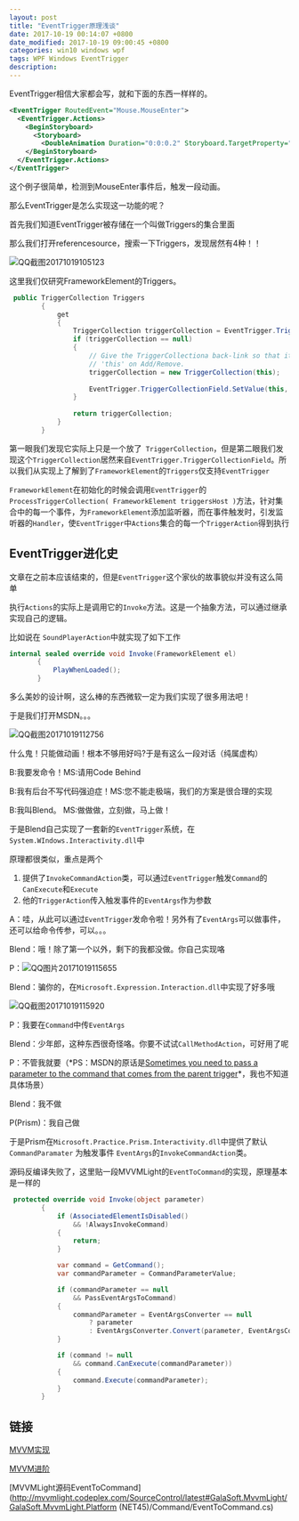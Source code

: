 ```yaml
---
layout: post
title: "EventTrigger原理浅谈"
date: 2017-10-19 00:14:07 +0800
date_modified: 2017-10-19 09:00:45 +0800
categories: win10 windows wpf
tags: WPF Windows EventTrigger
description: 
---
```



EventTrigger相信大家都会写，就和下面的东西一样样的。

```xml
<EventTrigger RoutedEvent="Mouse.MouseEnter">          
  <EventTrigger.Actions>            
    <BeginStoryboard>              
      <Storyboard>                
        <DoubleAnimation Duration="0:0:0.2" Storyboard.TargetProperty="MaxHeight" To="90"/>            </Storyboard>            
    </BeginStoryboard>          
  </EventTrigger.Actions>        
</EventTrigger>
```

这个例子很简单，检测到MouseEnter事件后，触发一段动画。

那么EventTrigger是怎么实现这一功能的呢？

首先我们知道EventTrigger被存储在一个叫做Triggers的集合里面

那么我们打开referencesource，搜索一下Triggers，发现居然有4种！！


![QQ截图20171019105123](/media/QQ截图20171019105123.png)

这里我们仅研究FrameworkElement的Triggers。

```csharp
 public TriggerCollection Triggers
        {
            get
            {
                TriggerCollection triggerCollection = EventTrigger.TriggerCollectionField.GetValue(this);
                if (triggerCollection == null)
                {
                    // Give the TriggerCollectiona back-link so that it can update
                    // 'this' on Add/Remove.
                    triggerCollection = new TriggerCollection(this);
 
                    EventTrigger.TriggerCollectionField.SetValue(this, triggerCollection);
                }
 
                return triggerCollection;
            }
        }
```

第一眼我们发现它实际上只是一个放了` TriggerCollection`，但是第二眼我们发现这个`TriggerCollection`居然来自`EventTrigger.TriggerCollectionField`。所以我们从实现上了解到了`FrameworkElement`的`Triggers`仅支持`EventTrigger`

`FrameworkElement`在初始化的时候会调用`EventTrigger`的`ProcessTriggerCollection( FrameworkElement triggersHost )`方法，针对集合中的每一个事件，为`FrameworkElement`添加监听器，而在事件触发时，引发监听器的`Handler`，使`EventTrigger`中`Actions`集合的每一个`TriggerAction`得到执行



## EventTrigger进化史

文章在之前本应该结束的，但是`EventTrigger`这个家伙的故事貌似并没有这么简单

执行`Actions`的实际上是调用它的`Invoke`方法。这是一个抽象方法，可以通过继承实现自己的逻辑。

比如说在	`SoundPlayerAction`中就实现了如下工作

```csharp
internal sealed override void Invoke(FrameworkElement el)
       {
           PlayWhenLoaded();
       }
```

多么美妙的设计啊，这么棒的东西微软一定为我们实现了很多用法吧！

于是我们打开MSDN。。。

![QQ截图20171019112756](/media/QQ截图20171019112756.png)

什么鬼！只能做动画！根本不够用好吗?于是有这么一段对话（纯属虚构）

B:我要发命令！MS:请用Code Behind

B:我有后台不写代码强迫症！MS:您不能走极端，我们的方案是很合理的实现

B:我叫Blend。 MS:做做做，立刻做，马上做！



于是Blend自己实现了一套新的`EventTrigger`系统，在`System.WIndows.Interactivity.dll`中

原理都很类似，重点是两个

1. 提供了`InvokeCommandAction`类，可以通过`EventTrigger`触发`Command`的`CanExecute`和`Execute`
2. 他的`TriggerAction`传入触发事件的`EventArgs`作为参数

A：哇，从此可以通过`EventTrigger`发命令啦！另外有了`EventArgs`可以做事件，还可以给命令传参，可以。。。

Blend：哦！除了第一个以外，剩下的我都没做。你自己实现咯

P：![QQ图片20171019115655](/media/QQ图片20171019115655.png)

Blend：骗你的，在`Microsoft.Expression.Interaction.dll`中实现了好多哦

![QQ截图20171019115920](/media/QQ截图20171019115920.png)

P：我要在`Command`中传`EventArgs`

Blend：少年郎，这种东西很奇怪咯。你要不试试`CallMethodAction`，可好用了呢

P：不管我就要（*PS：MSDN的原话是[Sometimes you need to pass a parameter to the command that comes from the parent trigger](https://msdn.microsoft.com/en-us/library/gg405494(v=pandp.40).aspx)*，我也不知道具体场景）

Blend：我不做

P(Prism)：我自己做

于是Prism在`Microsoft.Practice.Prism.Interactivity.dll`中提供了默认`CommandParamater` 为触发事件 `EventArgs`的`InvokeCommandAction`类。

源码反编译失败了，这里贴一段MVVMLight的`EventToCommand`的实现，原理基本是一样的

```csharp
 protected override void Invoke(object parameter)
        {
            if (AssociatedElementIsDisabled() 
                && !AlwaysInvokeCommand)
            {
                return;
            }

            var command = GetCommand();
            var commandParameter = CommandParameterValue;

            if (commandParameter == null
                && PassEventArgsToCommand)
            {
                commandParameter = EventArgsConverter == null
                    ? parameter
                    : EventArgsConverter.Convert(parameter, EventArgsConverterParameter);
            }

            if (command != null
                && command.CanExecute(commandParameter))
            {
                command.Execute(commandParameter);
            }
        }
```

## 链接

[MVVM实现](https://msdn.microsoft.com/en-us/library/gg405484(v=pandp.40).aspx)

[MVVM进阶](https://msdn.microsoft.com/en-us/library/gg405494(v=pandp.40).aspx)

[MVVMLight源码EventToCommand](http://mvvmlight.codeplex.com/SourceControl/latest#GalaSoft.MvvmLight/GalaSoft.MvvmLight.Platform (NET45)/Command/EventToCommand.cs)

